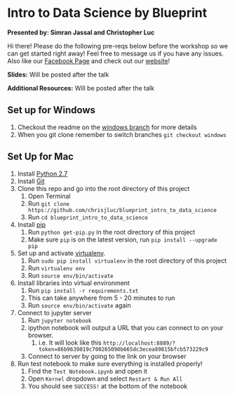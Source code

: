 # Intro to Data Science by Blueprint

**Presented by: Simran Jassal and Christopher Luc**

Hi there! Please do the following pre-reqs below before the workshop so we can get started right away! Feel free to message us if you have any issues. Also like our [Facebook Page](https://www.facebook.com/uwblueprint/) and check out our [website](https://www.uwblueprint.org/)!

**Slides:** Will be posted after the talk

**Additional Resources:** Will be posted after the talk

## Set up for Windows
1. Checkout the readme on the [windows branch](https://github.com/uwblueprint/blueprint_intro_to_data_science/tree/windows#set-up-for-windows) for more details
1. When you git clone remember to switch branches `git checkout windows`

## Set Up for Mac

1. Install [Python 2.7](https://www.python.org/downloads/)
1. Install [Git](https://git-scm.com/book/en/v2/Getting-Started-Installing-Git)
1. Clone this repo and go into the root directory of this project
    1. Open Terminal
    1. Run `git clone https://github.com/chrisjluc/blueprint_intro_to_data_science`
    1. Run `cd blueprint_intro_to_data_science`
1. Install [pip](https://pip.pypa.io/en/stable/installing/)
    1. Run `python get-pip.py` in the root directory of this project
    1. Make sure `pip` is on the latest version, run `pip install --upgrade pip`
1. Set up and activate [virtualenv](https://virtualenv.pypa.io/en/stable/installation/).
    1. Run `sudo pip install virtualenv` in the root directory of this project
    1. Run `virtualenv env`
    1. Run `source env/bin/activate`
1. Install libraries into virtual environment
    1. Run `pip install -r requirements.txt`
    1. This can take anywhere from 5 - 20 minutes to run
    1. Run `source env/bin/activate` again
1. Connect to jupyter server 
    1. Run `jupyter notebook`
    1. ipython notebook will output a URL that you can connect to on your browser.
        1. i.e. It will look like this `http://localhost:8889/?token=86b9639019c700265090b665dc3ecea89815bfcb573229c9`
    1. Connect to server by going to the link on your browser
1. Run test notebook to make sure everything is installed properly!
    1. Find the `Test Notebook.ipynb` and open it
    1. Open `Kernel` dropdown and select `Restart & Run All`
    1. You should see `SUCCESS!` at the bottom of the notebook
